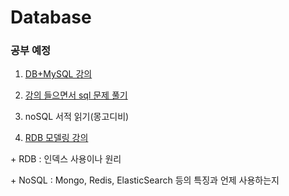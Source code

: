 # Database

### 공부 예정

1. [DB+MySQL 강의](https://www.inflearn.com/course/database-2-mysql-%EA%B0%95%EC%A2%8C#)

2. [강의 들으면서 sql 문제 풀기](https://programmers.co.kr/learn/challenges?tab=sql_practice_kit)

3. noSQL 서적 읽기(몽고디비)

4. [RDB 모델링 강의](https://www.inflearn.com/course/%EA%B4%80%EA%B3%84%ED%98%95%EB%8D%B0%EC%9D%B4%ED%84%B0%EB%B2%A0%EC%9D%B4%EC%8A%A4-RDBMS#curriculum)

\+ RDB : 인덱스 사용이나 원리

\+ NoSQL : Mongo, Redis, ElasticSearch 등의 특징과 언제 사용하는지
